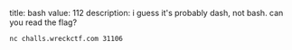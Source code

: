 title: bash
value: 112
description: i guess it's probably dash, not bash. can you read the flag?

`nc challs.wreckctf.com 31106`
